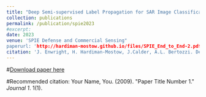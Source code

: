 ```yaml
---
title: "Deep Semi-supervised Label Propagation for SAR Image Classification"
collection: publications
permalink: /publication/spie2023
#excerpt: 
date: 2023
venue: 'SPIE Defense and Commercial Sensing"
paperurl: 'http://hardiman-mostow.github.io/files/SPIE_End_to_End-2.pdf'
citation: 'J. Enwright, H. Hardiman-Mostow, J.Calder, A.L. Bertozzi. Deep semi-supervised Label Propagation for SAR Image Classification. _SPIE Defense and Commercial Sensing_,2023'
---
```


#[Download paper here](http://academicpages.github.io/files/paper1.pdf)

#Recommended citation: Your Name, You. (2009). "Paper Title Number 1." <i>Journal 1</i>. 1(1).
